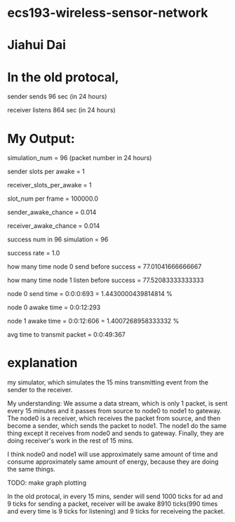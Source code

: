 # ecs193-wireless-sensor-network

# Jiahui Dai

# In the old protocal, 
  sender sends 96 sec (in 24 hours)
  
  receiver listens 864 sec (in 24 hours)

# My Output:

  simulation_num =  96 (packet number in 24 hours)
  
  sender slots per awake =  1
  
  receiver_slots_per_awake =  1
  
  slot_num per frame =  100000.0
  
  sender_awake_chance =  0.014
  
  receiver_awake_chance =  0.014
  
  success num in 96 simulation =  96

  success rate =  1.0

  how many time node 0 send before success =  77.01041666666667
  
  how many time node 1 listen before success =  77.52083333333333

  node 0 send time =  0:0:0:693 = 1.4430000439814814 %
  
  node 0 awake time =  0:0:12:293
  
  node 1 awake time =  0:0:12:606 = 1.4007268958333332 %
  
  avg time to transmit packet = 0:0:49:367

# explanation
my simulator, which simulates the 15 mins transmitting event from the sender to the receiver. 

My understanding:
We assume a data stream, which is only 1 packet, is sent every 15 minutes and it passes from source to node0 to node1 to gateway. The node0 is a receiver, which receives the packet from source, and then become a sender, which sends the packet to node1. The node1 do the same thing except it receives from node0 and sends to gateway. Finally, they are doing receiver's work in the rest of 15 mins.

I think node0 and node1 will use approximately same amount of time and consume approximately same amount of energy, because they are doing the same things.


TODO: make graph plotting

In the old protocal, in every 15 mins, sender will send 1000 ticks for ad and 9 ticks for sending a packet, receiver will be awake 8910 ticks(990 times and every time is 9 ticks for listening) and 9 ticks for receiveing the packet.


